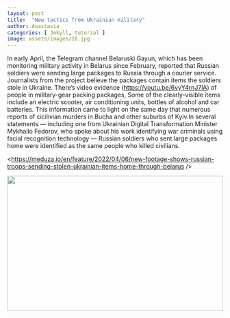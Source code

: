 ```yaml
---
layout: post
title:  "New tactics from Ukrainian military"
author: Anastasia
categories: [ Jekyll, tutorial ]
image: assets/images/16.jpg
---
```


In early April, the Telegram channel Belaruski Gayun, which has been monitoring military activity in Belarus since February, reported that Russian soldiers were sending large packages to Russia through a courier service. Journalists from the project believe the packages contain items the soldiers stole in Ukraine. There’s video evidence (https://youtu.be/6vyY4rnJ7lA)  of people in military-gear packing packages, Some of the clearly-visible items include an electric scooter, air conditioning units, bottles of alcohol and car batteries. This information came to light on the same day that numerous reports of cicilivian murders in Bucha and other suburbs of Kyiv.In several statements — including one from Ukrainian Digital Transformation Minister Mykhailo Fedorov, who spoke about his work identifying war criminals using facial recognition technology — Russian soldiers who sent large packages home were identified as the same people who killed civilians.

<https://meduza.io/en/feature/2022/04/06/new-footage-shows-russian-troops-sending-stolen-ukrainian-items-home-through-belarus />

<p><image style="width:100%;" height="315" src="https://mloyoq1wv9pf.i.optimole.com/JhBTN4Q-MfXvXf5R/w:600/h:398/q:mauto/https://londonlovesbusiness.com/wp-content/uploads/2022/04/Russian-soldiers-with-stolen-items-Hanna-Liubakova.jpg" frameborder="0" allowfullscreen></image></p>



